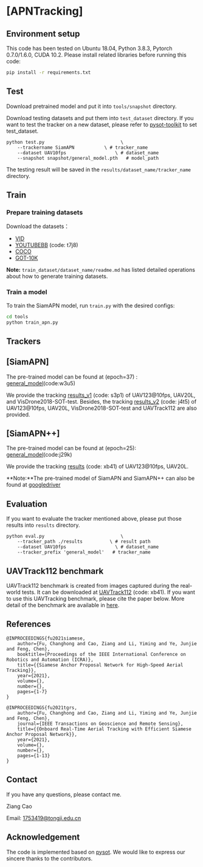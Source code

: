 # [APNTracking]

## Environment setup
This code has been tested on Ubuntu 18.04, Python 3.8.3, Pytorch 0.7.0/1.6.0, CUDA 10.2.
Please install related libraries before running this code: 
```bash
pip install -r requirements.txt
```

## Test
Download pretrained model and put it into `tools/snapshot` directory.

Download testing datasets and put them into `test_dataset` directory. If you want to test the tracker on a new dataset, please refer to [pysot-toolkit](https://github.com/StrangerZhang/pysot-toolkit) to set test_dataset.

```
python test.py 	                          \
	--trackername SiamAPN           \ # tracker_name
	--dataset UAV10fps                  \ # dataset_name
	--snapshot snapshot/general_model.pth   # model_path
```

The testing result will be saved in the `results/dataset_name/tracker_name` directory.

## Train

### Prepare training datasets

Download the datasets：
* [VID](http://image-net.org/challenges/LSVRC/2017/)
* [YOUTUBEBB](https://pan.baidu.com/s/1ZTdfqvhIRneGFXur-sCjgg) (code: t7j8)
* [COCO](http://cocodataset.org)
* [GOT-10K](http://got-10k.aitestunion.com/downloads)


**Note:** `train_dataset/dataset_name/readme.md` has listed detailed operations about how to generate training datasets.


### Train a model
To train the SiamAPN model, run `train.py` with the desired configs:

```bash
cd tools
python train_apn.py 
```

## Trackers

## [SiamAPN] 
The pre-trained model can be found at (epoch=37) : [general_model](https://pan.baidu.com/s/1GSgj3UwObcUKyT8TFSJ5qA)(code:w3u5) 

We provide the tracking [results_v1](https://pan.baidu.com/s/1EWOSHNcOldJBCCmwY-mvVA) (code: s3p1) of UAV123@10fps, UAV20L, and VisDrone2018-SOT-test. Besides, the tracking [results_v2](https://pan.baidu.com/s/1zCmiWHbNiDTyUELyZ8NXwg) (code: j4t5) of UAV123@10fps, UAV20L, VisDrone2018-SOT-test and UAVTrack112 are  also provided. 

## [SiamAPN++] 
The pre-trained model can be found at (epoch=25): [general_model](https://pan.baidu.com/s/1ovv45-pfQ9PQQJMi2b2K3A)(code:j29k)

We provide the tracking [results](https://pan.baidu.com/s/11Gpf4vjKrIyWh4QV8CVWTA) (code: xb41) of UAV123@10fps, UAV20L.

**Note:**The pre-trained model of SiamAPN and SiamAPN++ can also be found at [googledriver](https://drive.google.com/drive/folders/19I1CJ_86CcSnPlkt5mrgB0jsK-ucB5bJ)

## Evaluation 
If you want to evaluate the tracker mentioned above, please put those results into  `results` directory.
```
python eval.py 	                          \
	--tracker_path ./results          \ # result path
	--dataset UAV10fps                  \ # dataset_name
	--tracker_prefix 'general_model'   # tracker_name
```
## UAVTrack112 benchmark
UAVTrack112 benchmark is created from images captured during the real-world tests. It can be downloaded at [UAVTrack112](https://pan.baidu.com/s/1HK7zCKaa_olToGVzLrOpqA) (code: xb41). If you want to use this UAVTracking benchmark, please cite the paper below. More detail of the benchmark are available in [here](https://github.com/vision4robotics/SiamAPN/tree/master/UAVTrack112).

## References 

```
@INPROCEEDINGS{fu2021siamese,       
	author={Fu, Changhong and Cao, Ziang and Li, Yiming and Ye, Junjie and Feng, Chen},   
	booktitle={Proceedings of the IEEE International Conference on Robotics and Automation (ICRA)}, 
	title={{Siamese Anchor Proposal Network for High-Speed Aerial Tracking}},
	year={2021},
	volume={},
	number={},
	pages={1-7}
}

```

```
@INPROCEEDINGS{fu2021tgrs,       
	author={Fu, Changhong and Cao, Ziang and Li, Yiming and Ye, Junjie and Feng, Chen},   
	journal={IEEE Transactions on Geoscience and Remote Sensing}, 
	title={{Onboard Real-Time Aerial Tracking with Efficient Siamese Anchor Proposal Network}},
	year={2021},
	volume={},
	number={},
	pages={1-13}
}

```

## Contact
If you have any questions, please contact me.

Ziang Cao

Email: [1753419@tongji.edu.cn](1753419@tongji.edu.cn)



## Acknowledgement
The code is implemented based on [pysot](https://github.com/STVIR/pysot). We would like to express our sincere thanks to the contributors.